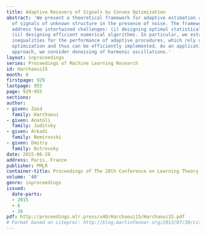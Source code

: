 ```yaml
---
title: Adaptive Recovery of Signals by Convex Optimization
abstract: 'We present a theoretical framework for adaptive estimation and prediction
  of signals of unknown structure in the presence of noise. The framework allows to
  address two intertwined challenges: (i) designing optimal statistical estimators;
  (ii) designing efficient numerical algorithms. In particular, we establish oracle
  inequalities for the performance of adaptive procedures, which rely upon convex
  optimization and thus can be efficiently implemented. As an application of the proposed
  approach, we consider denoising of harmonic oscillations.'
layout: inproceedings
series: Proceedings of Machine Learning Research
id: Harchaoui15
month: 0
firstpage: 929
lastpage: 955
page: 929-955
sections: 
author:
- given: Zaid
  family: Harchaoui
- given: Anatoli
  family: Juditsky
- given: Arkadi
  family: Nemirovski
- given: Dmitry
  family: Ostrovsky
date: 2015-06-26
address: Paris, France
publisher: PMLR
container-title: Proceedings of The 28th Conference on Learning Theory
volume: '40'
genre: inproceedings
issued:
  date-parts:
  - 2015
  - 6
  - 26
pdf: http://proceedings.mlr.press/v40/Harchaoui15/Harchaoui15.pdf
# Format based on citeproc: http://blog.martinfenner.org/2013/07/30/citeproc-yaml-for-bibliographies/
---
```

